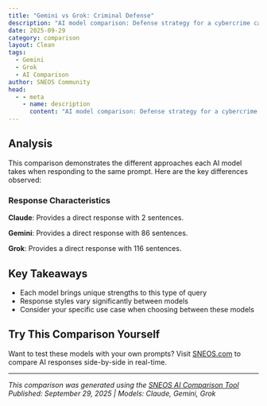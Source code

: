 ```yaml
---
title: "Gemini vs Grok: Criminal Defense"
description: "AI model comparison: Defense strategy for a cybercrime case involving cryptocurrency theft..."
date: 2025-09-29
category: comparison
layout: Clean
tags:
  - Gemini
  - Grok
  - AI Comparison
author: SNEOS Community
head:
  - - meta
    - name: description
      content: "AI model comparison: Defense strategy for a cybercrime case involving cryptocurrency theft..."
---
```


<ChatComparison
  title="Claude vs Gemini vs Grok: Criminal Defense"
  prompt="Defense strategy for a cybercrime case involving cryptocurrency theft"
  :responses='{
    "Gemini": "Okay, let\u0027s break down a potential defense strategy for a cybercrime case involving cryptocurrency theft.  This is a complex area, and the specific strategy will depend heavily on the unique facts of the case.  I\u0027m assuming you\u0027re defending the *accused* individual or entity.\n\n**Disclaimer:**  I am an AI and cannot provide legal advice.  This is a general overview for informational purposes only.  You *must* consult with a qualified attorney specializing in cybercrime and cryptocurrency law for tailored advice.\n\n**I. Initial Assessment and Investigation: The Foundation**\n\nThe first step is a thorough assessment of the case.  This includes:\n\n*   **Reviewing the Indictment/Complaint:**  Understanding the specific charges, the alleged method of theft, and the evidence presented by the prosecution is crucial.  What laws are being violated? (e.g., wire fraud, money laundering, computer fraud and abuse act violations).\n*   **Understanding the Alleged Victim(s):** Who are they?  Are they individuals, a company, a crypto exchange?  Their security practices and potential vulnerabilities are important.\n*   **Tracing the Cryptocurrency Flow:** This is paramount.  Utilize blockchain analysis tools (both open-source and commercial) to trace the movement of the stolen cryptocurrency.  This can reveal weaknesses in the prosecution\u0027s case or point to alternative suspects.  Examples of tools include: Chainalysis, CipherTrace, Elliptic, and Crystal Blockchain.\n*   **Client Interview:**  A detailed interview with the client to understand their version of events, their knowledge of cryptocurrency, their technical skills, their relationships with relevant individuals, and any potential alibis.  This is critical for identifying potential defenses.\n*   **Evidence Preservation:**  Ensure the client preserves all relevant digital evidence, including computer logs, emails, chat logs, cryptocurrency wallet information, etc.  A failure to preserve evidence can be detrimental.\n*   **Expert Consultation:**  Engage with cybersecurity experts and blockchain experts.  Their expertise will be invaluable for analyzing technical evidence, understanding vulnerabilities, and potentially providing expert testimony.\n\n**II. Potential Defense Strategies**\n\nHere are some potential defense strategies, categorized for clarity:\n\n**A. Challenging Identification and Attribution:**\n\n*   **\u0022It Wasn\u0027t Me\u0022 Defense:** This is a core defense strategy.  Argue that the prosecution hasn\u0027t proven beyond a reasonable doubt that the client was the perpetrator.  This can involve:\n    *   **Weak Identification:**  Questioning the reliability of IP address evidence, device identification, and other digital forensic evidence used to link the client to the crime.  IP addresses can be spoofed, devices can be compromised, and usernames can be stolen.\n    *   **Alternative Suspects:**  Present evidence suggesting that another individual or group could have been responsible for the theft.  This could involve identifying vulnerabilities in the victim\u0027s security, pointing to insider threats, or highlighting other potential attackers.\n    *   **Lack of Motive:**  If the client has no apparent motive for the theft, this can be used to cast doubt on their involvement.\n*   **Challenging Blockchain Analysis:**  The prosecution will likely rely on blockchain analysis to trace the stolen funds.  Critique the methodology and conclusions of the analysis.\n    *   **\u0022Mixing\u0022 and \u0022Tumblers\u0022:**  If the stolen cryptocurrency was sent through mixers or tumblers to obscure its origin, argue that the prosecution\u0027s tracing is unreliable.  Mixing services break the link between the source and destination of the funds.\n    *   **Exchanges and Anonymity:**  If the funds were deposited into a cryptocurrency exchange with weak KYC/AML procedures, argue that it\u0027s impossible to definitively identify the ultimate recipient.\n    *   **Flawed Analysis:**  Question the assumptions and methodologies used by the prosecution\u0027s blockchain analysts.  Highlight any potential errors or biases in their analysis.\n*   **Compromised Credentials:**  Argue that the client\u0027s computer, wallet, or exchange account was compromised by malware or a phishing attack, and that the theft was committed by someone else using their credentials.  This requires evidence of the compromise.\n\n**B.  Challenging Intent (Mens Rea):**\n\n*   **Lack of Knowledge:**  Argue that the client was unaware that the cryptocurrency was stolen.  For example, they may have unknowingly received the funds as payment for a legitimate service.  This is often difficult to prove, but it can be a viable defense in certain circumstances.\n*   **Mistake of Fact:**  Argue that the client mistakenly believed they were entitled to the cryptocurrency.  This could be based on a misunderstanding of a contract, a dispute over ownership, or a genuine error.\n*   **Entrapment:** If law enforcement induced the client to commit the crime, argue that they were entrapped. This defense is difficult to win but can be considered if there is evidence of undue pressure or coercion.\n\n**C.  Technical Defenses:**\n\n*   **Exploiting Security Flaws in the Victim\u0027s System:**  If the victim\u0027s security was demonstrably weak, argue that they were contributorily negligent and that the client merely exploited a pre-existing vulnerability.  This doesn\u0027t excuse the theft, but it can be used to mitigate the charges or argue for a lesser sentence.\n*   **Challenging the Legality of the Seizure:**  If the digital evidence was seized illegally (e.g., without a valid warrant), argue that it should be suppressed.\n*   **Data Integrity Issues:** Challenge the integrity of the digital evidence presented by the prosecution. Were proper chain of custody procedures followed? Could the data have been altered or corrupted?\n*   **Lack of Jurisdiction:** Argue that the court lacks jurisdiction over the case. This could be based on the location of the alleged crime, the nationality of the defendant, or the location of the victim.\n\n**D.  Legal and Constitutional Defenses:**\n\n*   **Vagueness of Cryptocurrency Laws:**  In some jurisdictions, the legal status of cryptocurrency is still unclear.  Argue that the laws being applied are too vague to provide fair notice of what conduct is prohibited.\n*   **Double Jeopardy:**  If the client has already been prosecuted for the same conduct in another jurisdiction, argue that the current prosecution violates the principle of double jeopardy.\n*   **Fourth Amendment Violations:**  Challenge any searches or seizures that were conducted without a valid warrant or probable cause.\n*   **Fifth Amendment Violations:**  Assert the client\u0027s right to remain silent and to avoid self-incrimination.\n\n**III.  Negotiation and Plea Bargaining**\n\n*   **Mitigation:**  Even if a complete acquittal is unlikely, focus on mitigating factors to reduce the potential sentence.  This could include the client\u0027s lack of prior criminal record, their remorse, their cooperation with law enforcement, or the relatively small amount of cryptocurrency involved.\n*   **Plea Bargaining:**  Explore the possibility of a plea bargain with the prosecution.  This could involve pleading guilty to a lesser charge in exchange for a reduced sentence.\n\n**IV. Important Considerations**\n\n*   **Cryptocurrency Expertise:**  The attorney *must* have a strong understanding of cryptocurrency, blockchain technology, and cybersecurity.  If they lack this expertise, they should partner with an expert who can provide guidance.\n*   **International Aspects:** Cryptocurrency cases often involve international elements.  The attorney should be familiar with international extradition treaties, mutual legal assistance treaties, and other international legal issues.\n*   **AML/KYC Regulations:**  The attorney should understand anti-money laundering (AML) and know-your-customer (KYC) regulations, as these are often relevant in cryptocurrency theft cases.\n*   **Staying Up-to-Date:**  The law surrounding cryptocurrency is constantly evolving.  The attorney must stay up-to-date on the latest legal developments.\n*   **Client Communication:**  Maintain clear and consistent communication with the client throughout the case.  Explain the legal process, the potential defenses, and the risks and benefits of each course of action.\n\n**In summary, a successful defense in a cryptocurrency theft case requires a thorough investigation, a strong understanding of the technology and the law, and a creative and strategic approach.  The specific strategy will depend on the unique facts of the case, but the principles outlined above should provide a solid foundation.**\n",
    "Grok": "Defending a cybercrime case involving cryptocurrency theft requires a well-structured legal strategy, deep technical understanding of blockchain technology, and a focus on the specific circumstances of the case. Cryptocurrency theft cases often involve complex digital evidence, jurisdictional challenges, and evolving legal standards. Below is a comprehensive defense strategy that can be tailored to the specifics of the case.\n\n---\n\n### 1. Understand the Allegations and Legal Framework\n   - **Analyze the Charges**: Determine the specific charges, such as theft, fraud, unauthorized access to computer systems (e.g., hacking), money laundering, or violations of financial regulations. Understand whether the prosecution is alleging direct theft, phishing, malware use, or exploitation of a smart contract vulnerability.\n   - **Jurisdictional Issues**: Cryptocurrency crimes often span multiple jurisdictions due to the decentralized nature of blockchain networks. Investigate where the alleged crime occurred (e.g., server location, victim\u2019s location, defendant\u2019s location) and whether the court has proper jurisdiction.\n   - **Legal Definitions**: Research how the law defines cryptocurrency in the relevant jurisdiction (e.g., as property, a commodity, or currency) and whether existing cybercrime laws apply to digital assets.\n\n   **Key Actions**:\n   - Request detailed discovery from the prosecution to understand the evidence and legal basis of the charges.\n   - Identify applicable statutes (e.g., Computer Fraud and Abuse Act in the U.S., or equivalent laws in other jurisdictions).\n\n---\n\n### 2. Assemble a Strong Defense Team\n   - **Legal Expertise**: Retain an attorney with experience in cybercrime and financial technology (FinTech) law.\n   - **Technical Experts**: Engage forensic blockchain analysts, cybersecurity experts, and cryptocurrency specialists to assist in analyzing the evidence and providing expert testimony.\n   - **Collaboration**: Ensure the legal and technical teams work closely to translate complex technical details (e.g., blockchain transactions, wallet addresses) into arguments a court can understand.\n\n   **Key Actions**:\n   - Hire a blockchain forensic firm to trace transactions and investigate whether the evidence links directly to the defendant.\n   - Use experts to challenge the reliability of the prosecution\u2019s digital evidence.\n\n---\n\n### 3. Challenge the Evidence\n   Cryptocurrency theft cases often rely heavily on digital evidence, which may be circumstantial or incomplete. A robust defense strategy should focus on undermining the prosecution\u2019s evidence chain.\n   \n   - **Chain of Custody**: Question the integrity of the digital evidence. Was it properly collected, preserved, and analyzed? Could it have been tampered with or mishandled?\n   - **Attribution**: Cryptocurrency transactions are pseudonymous, not anonymous. Challenge the prosecution\u2019s assertion that the defendant controls the wallet or address allegedly used in the theft. For example:\n     - Was the wallet accessed by someone else (e.g., through hacking or shared keys)?\n     - Are there logs or IP addresses that do not match the defendant\u2019s known devices or locations?\n   - **Forensic Analysis**: Conduct an independent analysis of the blockchain data. Determine if the transactions could have been conducted by a third party using stolen credentials or malware (e.g., keyloggers, phishing).\n   - **Technical Limitations**: Highlight the limitations of blockchain tracing tools. Many tools rely on assumptions or heuristics that may not definitively link a transaction to an individual.\n\n   **Key Actions**:\n   - File motions to suppress evidence if there are procedural errors in how it was obtained (e.g., unlawful search and seizure of devices or data).\n   - Challenge the credibility of the prosecution\u2019s forensic experts by presenting alternative explanations for the data.\n\n---\n\n### 4. Establish an Alternative Narrative\n   Build a compelling defense theory to explain the defendant\u2019s actions or disassociate them from the alleged crime.\n   \n   - **Lack of Intent**: Argue that the defendant did not have the intent to steal or defraud. For example, if the defendant received cryptocurrency from an unknown source, they may not have known it was stolen.\n   - **Mistaken Identity**: Assert that the defendant is not the person who committed the theft. For instance, someone else may have used their device, credentials, or identity.\n   - **Third-Party Involvement**: Suggest that a third party (e.g., a hacker or insider at a cryptocurrency exchange) is responsible for the theft, and the defendant was merely a recipient or victim of circumstance.\n   - **Duress or Coercion**: If applicable, argue that the defendant was forced to participate in the crime under threat or coercion.\n\n   **Key Actions**:\n   - Present evidence of the defendant\u2019s character, lack of prior criminal history, or lack of technical expertise to commit the alleged crime.\n   - Provide an alibi or evidence that the defendant was not in control of the implicated devices or accounts at the time of the theft.\n\n---\n\n### 5. Highlight Weaknesses in Cryptocurrency Security\n   Cryptocurrency theft often exploits vulnerabilities in technology or user practices. A defense strategy can shift blame to systemic issues or third-party negligence.\n   \n   - **Exchange or Wallet Provider Negligence**: If the theft occurred via a hack of a cryptocurrency exchange or wallet provider, argue that the provider failed to implement adequate security measures (e.g., multi-factor authentication, cold storage).\n   - **Victim\u2019s Conduct**: If the victim\u2019s actions (e.g., sharing private keys, falling for phishing scams) contributed to the theft, argue contributory negligence or assumption of risk, as cryptocurrency users are often expected to secure their own assets.\n   - **Smart Contract Vulnerabilities**: If the theft involved a decentralized finance (DeFi) platform or smart contract, argue that flaws in the code or platform design (outside the defendant\u2019s control) enabled the theft.\n\n   **Key Actions**:\n   - Subpoena records from exchanges or platforms to uncover security lapses.\n   - Use technical experts to testify about common vulnerabilities in the cryptocurrency ecosystem.\n\n---\n\n### 6. Explore Defenses Related to Cryptocurrency\u2019s Legal Status\n   Cryptocurrency operates in a gray area of regulation in many jurisdictions, which can create opportunities for legal defenses.\n   \n   - **Ambiguity in Ownership**: Argue that cryptocurrency, as a decentralized asset, lacks a clear legal definition of ownership or theft. For example, if private keys are stolen, is it theft of property, or merely unauthorized access to data?\n   - **Regulatory Gaps**: Highlight that existing laws may not fully apply to cryptocurrency transactions, creating ambiguity in the prosecution\u2019s case.\n   - **Double Jeopardy or Overreach**: If the defendant is being prosecuted for related charges in multiple jurisdictions (due to the cross-border nature of cryptocurrency), argue against double jeopardy or challenge the appropriateness of the charging jurisdiction.\n\n   **Key Actions**:\n   - Research case law on cryptocurrency theft in the relevant jurisdiction to identify favorable precedents.\n   - Argue for dismissal if the prosecution\u2019s legal theory stretches beyond the scope of current statutes.\n\n---\n\n### 7. Mitigate Damages and Negotiate Plea Deals\n   If the evidence against the defendant is strong, focus on mitigating penalties or negotiating a favorable outcome.\n   \n   - **Restitution**: Offer to return any stolen cryptocurrency (if possible) or compensate victims as a sign of good faith. Blockchain transactions are often traceable, and recovering funds may reduce penalties.\n   - **Cooperation**: If the defendant has information about other actors (e.g., larger criminal networks), consider cooperating with authorities in exchange for leniency.\n   - **Plea Bargain**: Negotiate a plea deal for lesser charges, especially if the defendant\u2019s role was minimal or if they were unaware of the stolen nature of the funds.\n\n   **Key Actions**:\n   - Work with prosecutors to demonstrate the defendant\u2019s willingness to make amends.\n   - Highlight mitigating factors, such as lack of intent, personal circumstances, or limited financial gain.\n\n---\n\n### 8. Prepare for Trial\n   If the case proceeds to trial, ensure the defense is prepared to present a clear and persuasive narrative to the judge or jury.\n   \n   - **Simplify Technical Concepts**: Use analogies and visual aids to explain blockchain, wallets, and transactions to non-technical jurors.\n   - **Witness Testimony**: Call expert witnesses to dispute the prosecution\u2019s evidence and lay witnesses to support the defendant\u2019s character or alibi.\n   - **Cross-Examination**: Aggressively challenge the prosecution\u2019s witnesses, especially regarding the reliability of digital evidence and attribution to the defendant.\n\n   **Key Actions**:\n   - Develop a trial theme (e.g., \u201Cwrong person, wrong time\u201D or \u201Cvictim of circumstance\u201D) that resonates emotionally with the jury.\n   - Anticipate and counter the prosecution\u2019s arguments, especially regarding motive and opportunity.\n\n---\n\n### 9. Address Sentencing Considerations (if Convicted)\n   If the defendant is convicted, focus on reducing the sentence by emphasizing mitigating factors.\n   \n   - **Limited Role**: Argue that the defendant played a minor role in the theft or was not the mastermind.\n   - **No Prior Record**: Highlight the defendant\u2019s clean criminal history or non-violent nature of the crime.\n   - **Impact on Defendant**: Discuss the personal and financial consequences a harsh sentence would have on the defendant and their family.\n\n   **Key Actions**:\n   - Submit character letters, evidence of rehabilitation, or participation in restitution efforts.\n   - Argue for alternative sentencing, such as probation or community service, instead of imprisonment.\n\n---\n\n### 10. Post-Trial Actions\n   - **Appeal**: If the trial outcome is unfavorable, file an appeal based on errors in procedure, misapplication of law, or insufficient evidence.\n   - **Asset Recovery**: If assets were seized, work to recover any non-criminal proceeds or property.\n   - **Reputation Management**: Assist the defendant in rebuilding their reputation, especially if they work in tech or financial industries.\n\n---\n\n### Additional Considerations\n   - **Privacy Protections**: Be cautious about how the defendant\u2019s personal data and communications are handled during the investigation to avoid self-incrimination.\n   - **Public Perception**: Manage media coverage, as high-profile cryptocurrency theft cases often attract significant attention. Avoid statements that could be used against the defendant.\n   - **Regulatory Compliance**: If the defendant"
  }'
  published-date="16:28"
/>

## Analysis

This comparison demonstrates the different approaches each AI model takes when responding to the same prompt. Here are the key differences observed:

### Response Characteristics

**Claude**: Provides a direct response with 2 sentences. 

**Gemini**: Provides a direct response with 86 sentences. 

**Grok**: Provides a direct response with 116 sentences. 

## Key Takeaways

- Each model brings unique strengths to this type of query
- Response styles vary significantly between models
- Consider your specific use case when choosing between these models

## Try This Comparison Yourself

Want to test these models with your own prompts? Visit [SNEOS.com](https://sneos.com) to compare AI responses side-by-side in real-time.

---

*This comparison was generated using the [SNEOS AI Comparison Tool](https://sneos.com)*
*Published: September 29, 2025 | Models: Claude, Gemini, Grok*
